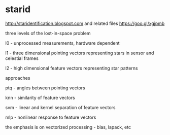 # starid
http://staridentification.blogspot.com and related files https://goo.gl/xgjpmb

three levels of the lost-in-space problem

l0 - unprocessed measurements, hardware dependent

l1 - three dimensional pointing vectors representing stars in sensor and celestial frames

l2 - high dimensional feature vectors representing star patterns

approaches

ptq - angles between pointing vectors

knn - similarity of feature vectors

svm - linear and kernel separation of feature vectors

mlp - nonlinear response to feature vectors

the emphasis is on vectorized processing - blas, lapack, etc
